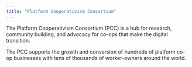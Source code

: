 ```yaml
---
title: "Platform Cooperativism Consortium"
---
```


The Platform Cooperativism Consortium (PCC) is a hub for research, community building, and advocacy for co-ops that make the digital transition. 

The PCC supports the growth and conversion of hundreds of platform co-op businesses with tens of thousands of worker-owners around the world.

